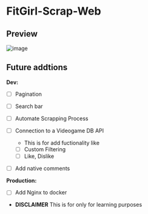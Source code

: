 # FitGirl-Scrap-Web



## Preview
![image](https://github.com/BarbarianTarkus/FitGirl-Scrap-Web/assets/44118965/66e89b72-024b-4c47-858b-bcd5222b463f)


## Future addtions
**Dev:**
- [ ] Pagination
- [ ] Search bar
- [ ] Automate Scrapping Process
- [ ] Connection to a Videogame DB API
  *  This is for add fuctionality like
  - [ ] Custom Filtering
  - [ ] Like, Dislike
- [ ] Add native comments


**Production:**
- [ ] Add Nginx to docker

* **DISCLAIMER**
This is for only for learning purposes
